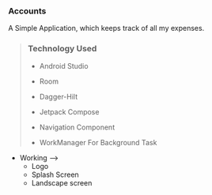 ### Accounts
A Simple Application, which keeps track of all my expenses.


> ### Technology Used
> - Android Studio
> 
> - Room
> 
> - Dagger-Hilt
> 
> - Jetpack Compose
> 
> - Navigation Component
>   
> - WorkManager For Background Task

- Working -->
  -  Logo
  -  Splash Screen
  -  Landscape screen
